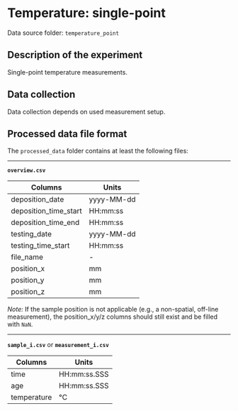 # Temperature: single-point

Data source folder: `temperature_point`

## Description of the experiment

Single-point temperature measurements. 

## Data collection

Data collection depends on used measurement setup. 

## Processed data file format

The `processed_data` folder contains at least the following files:

---

**`overview.csv`**

|Columns                        | Units      |
|-------------------------------|------------|
| deposition_date               | yyyy-MM-dd |
| deposition_time_start         | HH:mm:ss   |
| deposition_time_end           | HH:mm:ss   |
| testing_date                  | yyyy-MM-dd |
| testing_time_start            | HH:mm:ss   |
| file_name                     | -          |
| position_x                    | mm         |
| position_y                    | mm         |
| position_z                    | mm         |

*Note:* If the sample position is not applicable (e.g., a non-spatial, off-line measurement), the position_x/y/z columns should still exist and be filled with `NaN`.

---

**`sample_i.csv`** or **`measurement_i.csv`**

|Columns                        | Units         |
|-------------------------------|---------------|
| time                          | HH:mm:ss.SSS  |
| age                           | HH:mm:ss.SSS  |
| temperature                   | °C            |
